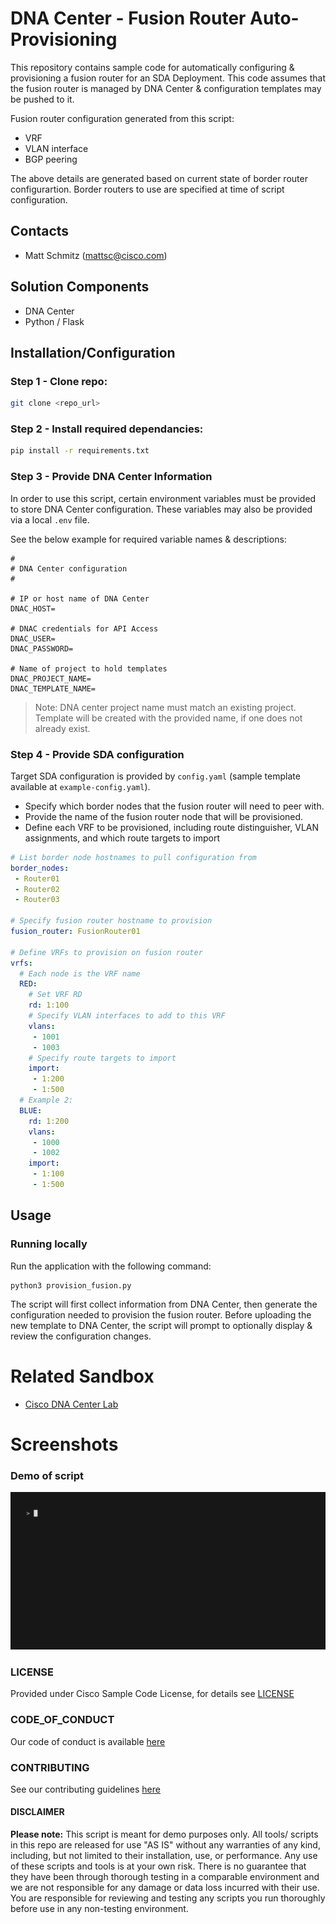 # DNA Center - Fusion Router Auto-Provisioning

This repository contains sample code for automatically configuring & provisioning a fusion router for an SDA Deployment. This code assumes that the fusion router is managed by DNA Center & configuration templates may be pushed to it.

Fusion router configuration generated from this script:

- VRF
- VLAN interface
- BGP peering

The above details are generated based on current state of border router configurartion. Border routers to use are specified at time of script configuration.

## Contacts

- Matt Schmitz (<mattsc@cisco.com>)

## Solution Components

- DNA Center
- Python / Flask

## Installation/Configuration

### **Step 1 - Clone repo:**

```bash
git clone <repo_url>
```

### **Step 2 - Install required dependancies:**

```bash
pip install -r requirements.txt
```

### **Step 3 - Provide DNA Center Information**

In order to use this script, certain environment variables must be provided to store DNA Center configuration. These variables may also be provided via a local `.env` file.

See the below example for required variable names & descriptions:

```
#
# DNA Center configuration
#

# IP or host name of DNA Center
DNAC_HOST=

# DNAC credentials for API Access
DNAC_USER=
DNAC_PASSWORD=

# Name of project to hold templates 
DNAC_PROJECT_NAME=
DNAC_TEMPLATE_NAME=
```

> Note: DNA center project name must match an existing project. Template will be created with the provided name, if one does not already exist.

### **Step 4 - Provide SDA configuration**

Target SDA configuration is provided by `config.yaml` (sample template available at `example-config.yaml`).

- Specify which border nodes that the fusion router will need to peer with.
- Provide the name of the fusion router node that will be provisioned.
- Define each VRF to be provisioned, including route distinguisher, VLAN assignments, and which route targets to import

```yaml
# List border node hostnames to pull configuration from
border_nodes:
 - Router01
 - Router02
 - Router03

# Specify fusion router hostname to provision
fusion_router: FusionRouter01

# Define VRFs to provision on fusion router
vrfs:
  # Each node is the VRF name
  RED:
    # Set VRF RD
    rd: 1:100
    # Specify VLAN interfaces to add to this VRF 
    vlans:
     - 1001
     - 1003
    # Specify route targets to import
    import: 
     - 1:200
     - 1:500
  # Example 2:
  BLUE:
    rd: 1:200
    vlans:
     - 1000
     - 1002
    import: 
     - 1:100
     - 1:500
```

## Usage

### Running locally

Run the application with the following command:

```
python3 provision_fusion.py
```

The script will first collect information from DNA Center, then generate the configuration needed to provision the fusion router. Before uploading the new template to DNA Center, the script will prompt to optionally display & review the configuration changes.

# Related Sandbox

- [Cisco DNA Center Lab](https://devnetsandbox.cisco.com/RM/Diagram/Index/b8d7aa34-aa8f-4bf2-9c42-302aaa2daafb?diagramType=Topology)

# Screenshots

### Demo of script

![/IMAGES/demo.gif](/IMAGES/demo.gif)

### LICENSE

Provided under Cisco Sample Code License, for details see [LICENSE](LICENSE.md)

### CODE_OF_CONDUCT

Our code of conduct is available [here](CODE_OF_CONDUCT.md)

### CONTRIBUTING

See our contributing guidelines [here](CONTRIBUTING.md)

#### DISCLAIMER

<b>Please note:</b> This script is meant for demo purposes only. All tools/ scripts in this repo are released for use "AS IS" without any warranties of any kind, including, but not limited to their installation, use, or performance. Any use of these scripts and tools is at your own risk. There is no guarantee that they have been through thorough testing in a comparable environment and we are not responsible for any damage or data loss incurred with their use.
You are responsible for reviewing and testing any scripts you run thoroughly before use in any non-testing environment.
